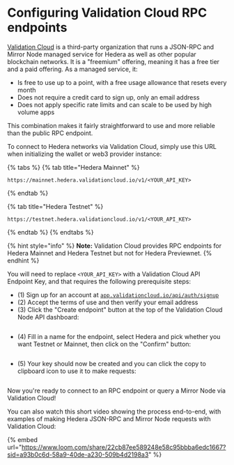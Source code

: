 # Configuring Validation Cloud RPC endpoints

[Validation Cloud](https://www.validationcloud.io/node) is a third-party organization that runs a JSON-RPC and Mirror Node managed service for Hedera as well as other popular blockchain networks. It is a "freemium" offering, meaning it has a free tier and a paid offering. As a managed service, it:

* Is free to use up to a point, with a free usage allowance that resets every month
* Does not require a credit card to sign up, only an email address
* Does not apply specific rate limits and can scale to be used by high volume apps

This combination makes it fairly straightforward to use and more reliable than the public RPC endpoint.

To connect to Hedera networks via Validation Cloud, simply use this URL when initializing the wallet or web3 provider instance:

{% tabs %}
{% tab title="Hedera Mainnet" %}
```
https://mainnet.hedera.validationcloud.io/v1/<YOUR_API_KEY>
```
{% endtab %}

{% tab title="Hedera Testnet" %}
```
https://testnet.hedera.validationcloud.io/v1/<YOUR_API_KEY>
```
{% endtab %}
{% endtabs %}

{% hint style="info" %}
**Note:** Validation Cloud provides RPC endpoints for Hedera Mainnet and Hedera Testnet but not for Hedera Previewnet.&#x20;
{% endhint %}

You will need to replace `<YOUR_API_KEY>` with a Validation Cloud API Endpoint Key, and that requires the following prerequisite steps:

* (1) Sign up for an account at [`app.validationcloud.io/api/auth/signup`](https://app.validationcloud.io/api/auth/signup)
* (2) Accept the terms of use and then verify your email address
* (3) Click the "Create endpoint" button at the top of the Validation Cloud Node API dashboard:

<figure><img src="../../../../.gitbook/assets/validation-cloud.png" alt=""><figcaption></figcaption></figure>

* (4) Fill in a name for the endpoint, select Hedera and pick whether you want Testnet or Mainnet, then click on the "Confirm" button:

<figure><img src="../../../../.gitbook/assets/validation-cloud-2.png" alt=""><figcaption></figcaption></figure>

* (5) Your key should now be created and you can click the copy to clipboard icon to use it to make requests:

<figure><img src="../../../../.gitbook/assets/validation-cloud-3.png" alt=""><figcaption></figcaption></figure>

Now you're ready to connect to an RPC endpoint or query a Mirror Node via Validation Cloud!

You can also watch this short video showing the process end-to-end, with examples of making Hedera JSON-RPC and Mirror Node requests with Validation Cloud:

{% embed url="https://www.loom.com/share/22cb87ee589248e58c95bbba6edc1667?sid=a93b0c6d-58a9-40de-a230-509b4d2198a3" %}
